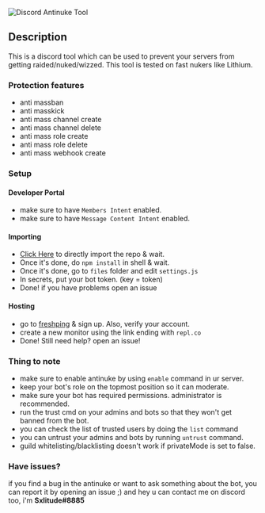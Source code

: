 ![Discord Antinuke Tool](https://cdn.discordapp.com/attachments/935796428775755776/937000111702179880/unknown.png)
## Description
This is a discord tool which can be used to prevent your servers from getting raided/nuked/wizzed. This tool is tested on fast nukers like Lithium.

### Protection features
- anti massban
- anti masskick
- anti mass channel create
- anti mass channel delete
- anti mass role create
- anti mass role delete
- anti mass webhook create

### Setup
#### Developer Portal
- make sure to have `Members Intent` enabled.
- make sure to have `Message Content Intent` enabled.
#### Importing
- [Click Here](https://replit.com/github/sxlitude/antinuke) to directly import the repo & wait.
- Once it's done, do `npm install` in shell & wait.
- Once it's done, go to `files` folder and edit `settings.js`
- In secrets, put your bot token. (key = token)
- Done! if you have problems open an issue
#### Hosting
- go to [freshping](https://freshping.com) & sign up. Also, verify your account.
- create a new monitor using the link ending with `repl.co`
- Done! Still need help? open an issue!
### Thing to note
- make sure to enable antinuke by using `enable` command in ur server.
- keep your bot's role on the topmost position so it can moderate.
- make sure your bot has required permissions. administrator is recommended.
- run the trust cmd on your admins and bots so that they won't get banned from the bot.
- you can check the list of trusted users by doing the `list` command
- you can untrust your admins and bots by running `untrust` command.
- guild whitelisting/blacklisting doesn't work if privateMode is set to false.

### Have issues?
if you find a bug in the antinuke or want to ask something about the bot, you can report it by opening an issue ;)
and hey u can contact me on discord too, i'm **Sxlitude#8885**
